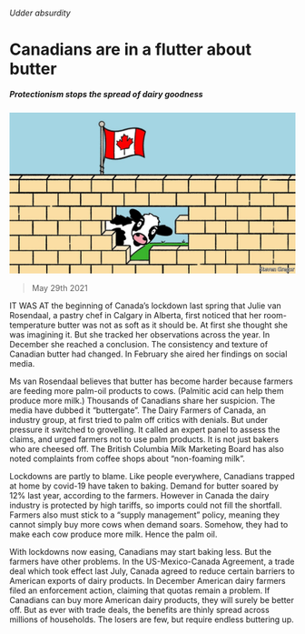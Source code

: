 ###### Udder absurdity

# Canadians are in a flutter about butter 

##### Protectionism stops the spread of dairy goodness 

![image](images/20210529_AMD001_0.jpg) 

> May 29th 2021 

IT WAS AT the beginning of Canada’s lockdown last spring that Julie van Rosendaal, a pastry chef in Calgary in Alberta, first noticed that her room-temperature butter was not as soft as it should be. At first she thought she was imagining it. But she tracked her observations across the year. In December she reached a conclusion. The consistency and texture of Canadian butter had changed. In February she aired her findings on social media.

Ms van Rosendaal believes that butter has become harder because farmers are feeding more palm-oil products to cows. (Palmitic acid can help them produce more milk.) Thousands of Canadians share her suspicion. The media have dubbed it “buttergate”. The Dairy Farmers of Canada, an industry group, at first tried to palm off critics with denials. But under pressure it switched to grovelling. It called an expert panel to assess the claims, and urged farmers not to use palm products. It is not just bakers who are cheesed off. The British Columbia Milk Marketing Board has also noted complaints from coffee shops about “non-foaming milk”.


Lockdowns are partly to blame. Like people everywhere, Canadians trapped at home by covid-19 have taken to baking. Demand for butter soared by 12% last year, according to the farmers. However in Canada the dairy industry is protected by high tariffs, so imports could not fill the shortfall. Farmers also must stick to a “supply management” policy, meaning they cannot simply buy more cows when demand soars. Somehow, they had to make each cow produce more milk. Hence the palm oil.

With lockdowns now easing, Canadians may start baking less. But the farmers have other problems. In the US-Mexico-Canada Agreement, a trade deal which took effect last July, Canada agreed to reduce certain barriers to American exports of dairy products. In December American dairy farmers filed an enforcement action, claiming that quotas remain a problem. If Canadians can buy more American dairy products, they will surely be better off. But as ever with trade deals, the benefits are thinly spread across millions of households. The losers are few, but require endless buttering up.

